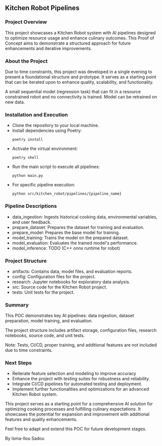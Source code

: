 ## Kitchen Robot Pipelines

### Project Overview

This project showcases a Kitchen Robot system with AI pipelines designed to optimize resource usage and enhance culinary outcomes. This Proof of Concept aims to demonstrate a structured approach for future enhancements and iterative improvements.

### About the Project

Due to time constraints, this project was developed in a single evening to present a foundational structure and prototype. It serves as a starting point that can be iterated upon to enhance quality, scalability, and functionality.

A small sequential model (regression task) that can fit in a resource constrained robot and no connectivity is trained. Model can be retrained on new data.

### Installation and Execution

- Clone the repository to your local machine.
- Install dependencies using Poetry:
  ```
  poetry install
  ```
- Activate the virtual environment:
  ```
  poetry shell
  ```
- Run the main script to execute all pipelines:
  ```
  python main.py
  ```
- For specific pipeline execution:
  ```
  python src/kitchen_robot/pipelines/{pipeline_name}
  ```

### Pipeline Descriptions

- data_ingestion: Ingests historical cooking data, environmental variables, and user feedback.
- prepare_dataset: Prepares the dataset for training and evaluation.
- prepare_model: Prepares the base model for training.
- model_training: Trains the model on the prepared dataset.
- model_evaluation: Evaluates the trained model's performance.
- model_inference: TODO (C++ onnx runtime for robot)

### Project Structure

- artifacts: Contains data, model files, and evaluation reports.
- config: Configuration files for the project.
- research: Jupyter notebooks for exploratory data analysis.
- src: Source code for the Kitchen Robot project.
- tests: Unit tests for the project.

### Summary

This POC demonstrates key AI pipelines: data ingestion, dataset preparation, model training, and evaluation.

The project structure includes artifact storage, configuration files, research notebooks, source code, and unit tests.

Note: Tests, CI/CD, proper training, and additional features are not included due to time constraints.

### Next Steps
- Reiterate feature selection and modeling to improve accuracy
- Enhance the project with testing suites for robustness and reliability.
- Integrate CI/CD pipelines for automated testing and deployment.
- Implement further functionalities and optimizations for an advanced Kitchen Robot system.

This project serves as a starting point for a comprehensive AI solution for optimizing cooking processes and fulfilling culinary expectations. It showcases the potential for expansion and improvement with additional features and quality enhancements.

Feel free to adapt and extend this POC for future development stages.

By Isma-Ilou Sadou